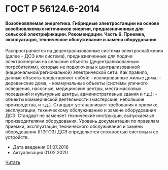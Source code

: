 # ГОСТ Р 56124.6-2014

#### Возобновляемая энергетика. Гибридные электростанции на основе возобновляемых источников энергии, предназначенные для сельской электрификации. Рекомендации. Часть 6. Приемка, эксплуатация, техническое обслуживание и замена оборудования 

Распространяется на децентрализованные системы электроснабжения (далее - ДСЭ или система), предназначенные для подачи электроэнергии на сельские объекты (децентрализованным потребителям), которые не подключены к централизованной (национальной/региональной) электрической сети. Как правило, данные объекты представляют собой: - изолированные жилые дома; - деревенские дома; - коммунальные объекты (системы уличного освещения, насосные, медицинские центры, места массовых посещений и культурные центры, административные здания и т.д.); - объекты коммерческой деятельности (мастерские, небольшие производства, и т.д.). Стандарт устанавливает требования к приемке, эксплуатации, техническому обслуживанию и замене оборудования ДСЭ. Стандарт не заменяет технические инструкции, выпускаемые производителями оборудования. Уровень документации по правилам приемки, эксплуатации, технического обслуживания и замены оборудования (ПЭТОЗ) ДСЭ определяется сложностью системы и ее устройств.

- Дата введения	01.07.2016
- Актуализация	01.02.2020

<a href="~/files/56124.6-2014.pdf" onclick="openPdf('56124.6-2014.pdf', 'application/pdf');">Читать</a>